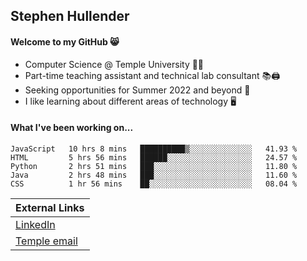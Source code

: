 ## Stephen Hullender

#### Welcome to my GitHub 😸
  * Computer Science @ Temple University 🍒🦉
  * Part-time teaching assistant and technical lab consultant 📚🖨️
  * Seeking opportunities for Summer 2022 and beyond 🚀
  * I like learning about different areas of technology 🖥️

#### What I've been working on...
<!--START_SECTION:waka-->
```text
JavaScript   10 hrs 8 mins   ██████████▒░░░░░░░░░░░░░░   41.93 % 
HTML         5 hrs 56 mins   ██████░░░░░░░░░░░░░░░░░░░   24.57 % 
Python       2 hrs 51 mins   ███░░░░░░░░░░░░░░░░░░░░░░   11.80 % 
Java         2 hrs 48 mins   ███░░░░░░░░░░░░░░░░░░░░░░   11.60 % 
CSS          1 hr 56 mins    ██░░░░░░░░░░░░░░░░░░░░░░░   08.04 % 
```
<!--END_SECTION:waka-->

| External Links | 
| -------------- |
| [LinkedIn](https://linkedin.com/in/shullender) |
| [Temple email](mailto:stephull@temple.edu) |

<!--
Here are some ideas to get you started:
- 🔭 I’m currently working on ...
- 🌱 I’m currently learning ...
- 👯 I’m looking to collaborate on ...
- 🤔 I’m looking for help with ...
- 💬 Ask me about ...
- 📫 How to reach me: ...
- 😄 Pronouns: ...
- ⚡ Fun fact: ...
-->
